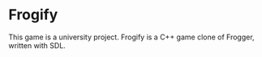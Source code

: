 # Frogify
This game is a university project. Frogify is a C++ game clone of Frogger, written with SDL. 
